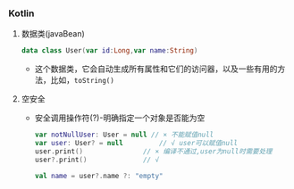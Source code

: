 ###  Kotlin

1. 数据类(javaBean)

   ```kotlin
   data class User(var id:Long,var name:String)
   ```

   - 这个数据类，它会自动生成所有属性和它们的访问器，以及一些有用的方法，比如，`toString()`

2. 空安全

   - 安全调用操作符(?)-明确指定一个对象是否能为空

     ```kotlin
     var notNullUser: User = null // × 不能赋值null
     var user: User? = null 		// √ user可以赋值null
     user.print()				// × 编译不通过,user为null时需要处理
     user?.print() 				// √
     
     val name = user?.name ?: "empty"
     
     ```

     